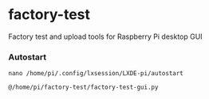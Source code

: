 # factory-test

Factory test and upload tools for Raspberry Pi desktop GUI 

### Autostart 

`nano /home/pi/.config/lxsession/LXDE-pi/autostart`

`@/home/pi/factory-test/factory-test-gui.py`

